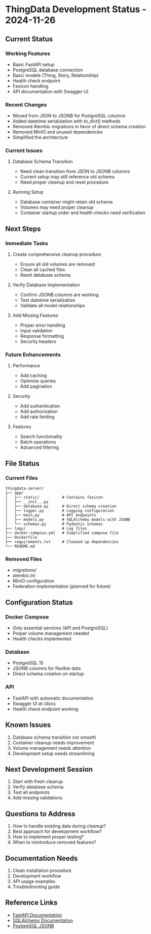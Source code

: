 # ThingData Development Status - 2024-11-26

## Current Status

### Working Features
- Basic FastAPI setup
- PostgreSQL database connection
- Basic models (Thing, Story, Relationship)
- Health check endpoint
- Favicon handling
- API documentation with Swagger UI

### Recent Changes
- Moved from JSON to JSONB for PostgreSQL columns
- Added datetime serialization with to_dict() methods
- Removed Alembic migrations in favor of direct schema creation
- Removed MinIO and unused dependencies
- Simplified the architecture

### Current Issues
1. Database Schema Transition
   - Need clean transition from JSON to JSONB columns
   - Current setup may still reference old schema
   - Need proper cleanup and reset procedure

2. Running Setup
   - Database container might retain old schema
   - Volumes may need proper cleanup
   - Container startup order and health checks need verification

## Next Steps

### Immediate Tasks
1. Create comprehensive cleanup procedure
   - Ensure all old volumes are removed
   - Clean all cached files
   - Reset database schema

2. Verify Database Implementation
   - Confirm JSONB columns are working
   - Test datetime serialization
   - Validate all model relationships

3. Add Missing Features
   - Proper error handling
   - Input validation
   - Response formatting
   - Security headers

### Future Enhancements
1. Performance
   - Add caching
   - Optimize queries
   - Add pagination

2. Security
   - Add authentication
   - Add authorization
   - Add rate limiting

3. Features
   - Search functionality
   - Batch operations
   - Advanced filtering

## File Status

### Current Files
```
thingdata-server/
├── app/
│   ├── static/          # Contains favicon
│   ├── __init__.py
│   ├── database.py      # Direct schema creation
│   ├── logger.py        # Logging configuration
│   ├── main.py          # API endpoints
│   ├── models.py        # SQLAlchemy models with JSONB
│   └── schemas.py       # Pydantic schemas
├── logs/                # Log files
├── docker-compose.yml   # Simplified compose file
├── Dockerfile          
├── requirements.txt     # Cleaned up dependencies
└── README.md
```

### Removed Files
- migrations/
- alembic.ini
- MinIO configuration
- Federation implementation (planned for future)

## Configuration Status

### Docker Compose
- Only essential services (API and PostgreSQL)
- Proper volume management needed
- Health checks implemented

### Database
- PostgreSQL 15
- JSONB columns for flexible data
- Direct schema creation on startup

### API
- FastAPI with automatic documentation
- Swagger UI at /docs
- Health check endpoint working

## Known Issues
1. Database schema transition not smooth
2. Container cleanup needs improvement
3. Volume management needs attention
4. Development setup needs streamlining

## Next Development Session
1. Start with fresh cleanup
2. Verify database schema
3. Test all endpoints
4. Add missing validations

## Questions to Address
1. How to handle existing data during cleanup?
2. Best approach for development workflow?
3. How to implement proper testing?
4. When to reintroduce removed features?

## Documentation Needs
1. Clean installation procedure
2. Development workflow
3. API usage examples
4. Troubleshooting guide

## Reference Links
- [FastAPI Documentation](https://fastapi.tiangolo.com/)
- [SQLAlchemy Documentation](https://docs.sqlalchemy.org/en/14/)
- [PostgreSQL JSONB](https://www.postgresql.org/docs/current/datatype-json.html)
